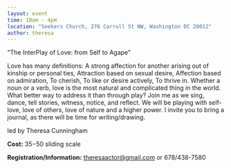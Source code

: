 ```yaml
---
layout: event
time: 10am - 4pm
location: "Seekers Church, 276 Carroll St NW, Washington DC 20012"
author: theresa
---
```


"The InterPlay of Love: from Self to Agape"

Love has many definitions: A strong affection for another arising out of kinship or personal ties, Attraction based on sexual desire, Affection based on admiration, To cherish, To like or desire actively, To thrive in. Whether a noun or a verb, love is the most natural and complicated thing in the world. What better way to address it than through play? Join me as we sing, dance, tell stories, witness, notice, and reflect. We will be playing with self-love, love of others, love of nature and a higher power. I invite you to bring a journal, as there will be time for writing/drawing.

led by Theresa Cunningham

**Cost:** $35-$50 sliding scale

**Registration/Information:** theresaactor@gmail.com or 678/438-7580
